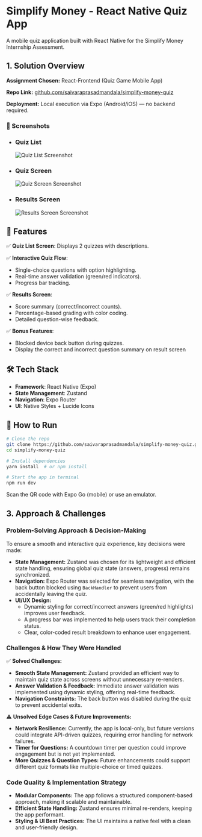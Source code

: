 # Simplify Money - React Native Quiz App

A mobile quiz application built with React Native for the Simplify Money Internship Assessment.

## 1. Solution Overview

**Assignment Chosen:** React-Frontend (Quiz Game Mobile App)

**Repo Link:** [github.com/saivaraprasadmandala/simplify-money-quiz](https://github.com/saivaraprasadmandala/simplify-money-quiz)

**Deployment:** Local execution via Expo (Android/iOS) — no backend required.




### 📱 Screenshots

- ### Quiz List  
  <img src="https://github.com/user-attachments/assets/0a0f2495-f6ef-48ea-9777-70343d0a71e2"  alt="Quiz List Screenshot" />

- ### Quiz Screen 
  <img src="https://github.com/user-attachments/assets/2a3169a0-dd4a-44ff-bfc8-77868ddc9ae8"  alt="Quiz Screen Screenshot" />

- ### Results Screen
  <img src="https://github.com/user-attachments/assets/79a77dee-8606-4a42-b1c3-f2a9719f2277"  alt="Results Screen Screenshot" />

## 🎯 Features

✅ **Quiz List Screen**: Displays 2 quizzes with descriptions.

✅ **Interactive Quiz Flow**:
- Single-choice questions with option highlighting.
- Real-time answer validation (green/red indicators).
- Progress bar tracking.

✅ **Results Screen**:
- Score summary (correct/incorrect counts).
- Percentage-based grading with color coding.
- Detailed question-wise feedback.

✅ **Bonus Features**:
- Blocked device back button during quizzes.
- Display the correct and incorrect question summary on result screen

## 🛠️ Tech Stack
- **Framework**: React Native (Expo)
- **State Management**: Zustand
- **Navigation**: Expo Router
- **UI**: Native Styles + Lucide Icons

## 🚀 How to Run

```sh
# Clone the repo
git clone https://github.com/saivaraprasadmandala/simplify-money-quiz.git
cd simplify-money-quiz

# Install dependencies
yarn install  # or npm install

# Start the app in terminal
npm run dev
```

Scan the QR code with Expo Go (mobile) or use an emulator.

## 3. Approach & Challenges

### **Problem-Solving Approach & Decision-Making**
To ensure a smooth and interactive quiz experience, key decisions were made:
- **State Management:** Zustand was chosen for its lightweight and efficient state handling, ensuring global quiz state (answers, progress) remains synchronized.
- **Navigation:** Expo Router was selected for seamless navigation, with the back button blocked using `BackHandler` to prevent users from accidentally leaving the quiz.
- **UI/UX Design:**
  - Dynamic styling for correct/incorrect answers (green/red highlights) improves user feedback.
  - A progress bar was implemented to help users track their completion status.
  - Clear, color-coded result breakdown to enhance user engagement.

### **Challenges & How They Were Handled**
✅ **Solved Challenges:**
- **Smooth State Management:** Zustand provided an efficient way to maintain quiz state across screens without unnecessary re-renders.
- **Answer Validation & Feedback:** Immediate answer validation was implemented using dynamic styling, offering real-time feedback.
- **Navigation Constraints:** The back button was disabled during the quiz to prevent accidental exits.

⚠️ **Unsolved Edge Cases & Future Improvements:**
- **Network Resilience:** Currently, the app is local-only, but future versions could integrate API-driven quizzes, requiring error handling for network failures.
- **Timer for Questions:** A countdown timer per question could improve engagement but is not yet implemented.
- **More Quizzes & Question Types:** Future enhancements could support different quiz formats like multiple-choice or timed quizzes.

### **Code Quality & Implementation Strategy**
- **Modular Components:** The app follows a structured component-based approach, making it scalable and maintainable.
- **Efficient State Handling:** Zustand ensures minimal re-renders, keeping the app performant.
- **Styling & UI Best Practices:** The UI maintains a native feel with a clean and user-friendly design.
